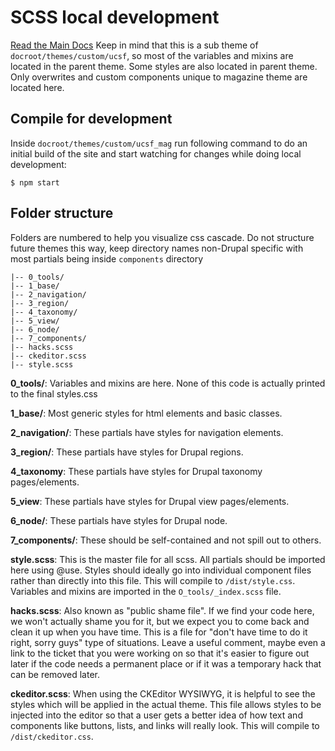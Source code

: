 # SCSS local development
[Read the Main Docs](../README.md)
Keep in mind that this is a sub theme of `docroot/themes/custom/ucsf`, so most of the variables and mixins are located in the parent theme.
Some styles are also located in parent theme. Only overwrites and custom components unique to magazine theme are located here.

## Compile for development
Inside `docroot/themes/custom/ucsf_mag` run following command to do an initial build of the site and start watching for changes while doing
local development:
```
$ npm start
```

## Folder structure
Folders are numbered to help you visualize css cascade. Do not structure future themes this way, keep directory names non-Drupal specific with
most partials being inside `components` directory
```
|-- 0_tools/
|-- 1_base/
|-- 2_navigation/
|-- 3_region/
|-- 4_taxonomy/
|-- 5_view/
|-- 6_node/
|-- 7_components/
|-- hacks.scss
|-- ckeditor.scss
|-- style.scss
```
**0_tools/**: Variables and mixins are here. None of this code is actually printed to the final styles.css

**1_base/**: Most generic styles for html elements and basic classes.

**2_navigation/**: These partials have styles for navigation elements.

**3_region/**: These partials have styles for Drupal regions.

**4_taxonomy**: These partials have styles for Drupal taxonomy pages/elements.

**5_view**: These partials have styles for Drupal view pages/elements.

**6_node/**: These partials have styles for Drupal node.

**7_components/**: These should be self-contained and not spill out to others.

**style.scss**: This is the master file for all scss. All partials should be imported here using @use. Styles should ideally go into individual component files rather than directly into this file. This will compile to `/dist/style.css`. Variables and mixins are imported in the `O_tools/_index.scss` file.

**hacks.scss**: Also known as "public shame file". If we find your code here, we won't actually shame you for it, but we expect you to come back and clean it up when you have time. This is a file for "don't have time to do it right, sorry guys" type of situations.
Leave a useful comment, maybe even a link to the ticket that you were working on
so that it's easier to figure out later if the code needs a permanent place or if
it was a temporary hack that can be removed later.

**ckeditor.scss**: When using the CKEditor WYSIWYG, it is helpful to see the styles which will be applied in the actual theme. This file allows styles to be injected into the editor so that a user gets a better idea of how text and components like buttons, lists, and links will really look. This will compile to `/dist/ckeditor.css`.

